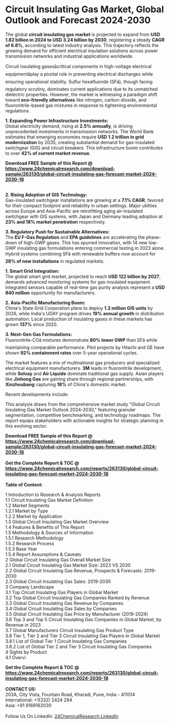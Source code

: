 <h1>Circuit Insulating Gas Market, Global Outlook and Forecast 2024-2030</h1><p>The global <strong>circuit insulating gas market</strong> is projected to expand from <strong>USD 1.82 billion in 2024 to USD 3.24 billion by 2030</strong>, registering a steady <strong>CAGR of 6.8%</strong>, according to latest industry analysis. This trajectory reflects the growing demand for efficient electrical insulation solutions across power transmission networks and industrial applications worldwide.</p><p>Circuit insulating gasesâcritical components in high-voltage electrical equipmentâplay a pivotal role in preventing electrical discharges while ensuring operational stability. Sulfur hexafluoride (SFâ), though facing regulatory scrutiny, dominates current applications due to its unmatched dielectric properties. However, the market is witnessing a paradigm shift toward <strong>eco-friendly alternatives</strong> like nitrogen, carbon dioxide, and fluoronitrile-based gas mixtures in response to tightening environmental regulations.</p><p><strong>1. Expanding Power Infrastructure Investments:</strong><br>
Global electricity demand, rising at <strong>2.5% annually</strong>, is driving unprecedented investments in transmission networks. The World Bank estimates that emerging economies require <strong>USD 1.2 trillion in grid modernization</strong> by 2035, creating substantial demand for gas-insulated switchgear (GIS) and circuit breakers. This infrastructure boom contributes to over <strong>42% of current market revenue</strong>.</p><div><b>Download FREE Sample of this Report @ 
            <a href="https://www.24chemicalresearch.com/download-sample/263130/global-circuit-insulating-gas-forecast-market-2024-2030-18">
            https://www.24chemicalresearch.com/download-sample/263130/global-circuit-insulating-gas-forecast-market-2024-2030-18</a></b></div><br><p><strong>2. Rising Adoption of GIS Technology:</strong><br>
Gas-insulated switchgear installations are growing at a <strong>7.1% CAGR</strong>, favored for their compact footprint and reliability in urban settings. Major utilities across Europe and Asia-Pacific are retrofitting aging air-insulated switchgear with GIS systems, with Japan and Germany leading adoption at <strong>23% and 18% market penetration</strong> respectively.</p><p><strong>3. Regulatory Push for Sustainable Alternatives:</strong><br>
The <strong>EU F-Gas Regulation</strong> and <strong>EPA guidelines</strong> are accelerating the phase-down of high-GWP gases. This has spurred innovation, with 14 new low-GWP insulating gas formulations entering commercial testing in 2023 alone. Hybrid systems combining SFâ with renewable buffers now account for <strong>28% of new installations</strong> in regulated markets.</p><p><strong>1. Smart Grid Integration:</strong><br>
The global smart grid market, projected to reach <strong>USD 122 billion by 2027</strong>, demands advanced monitoring systems for gas-insulated equipment. Integrated sensors capable of real-time gas purity analysis represent a <strong>USD 840 million</strong> opportunity for manufacturers.</p><p><strong>2. Asia-Pacific Manufacturing Boom:</strong><br>
China's State Grid Corporation plans to deploy <strong>1.2 million GIS units</strong> by 2026, while India's UDAY program drives <strong>19% annual growth</strong> in distribution automation. Local production of insulating gases in these markets has grown <strong>137%</strong> since 2020.</p><p><strong>3. Next-Gen Gas Formulations:</strong><br>
Fluoronitrile-COâ mixtures demonstrate <strong>80% lower GWP</strong> than SFâ while maintaining comparable performance. Pilot projects by Hitachi and GE have shown <strong>92% containment rates</strong> over 5-year operational cycles.</p><p>The market features a mix of multinational gas producers and specialized electrical equipment manufacturers. <strong>3M</strong> leads in fluoronitrile development, while <strong>Solvay</strong> and <strong>Air Liquide</strong> dominate traditional gas supply. Asian players like <strong>Jinhong Gas</strong> are gaining share through regional partnerships, with <strong>Xinzhoubang</strong> capturing <strong>18%</strong> of China's domestic market.</p><p>Recent developments include:
</p><p>This analysis draws from the comprehensive market study "Global Circuit Insulating Gas Market Outlook 2024-2030," featuring granular segmentation, competitive benchmarking, and technology roadmaps. The report equips stakeholders with actionable insights for strategic planning in this evolving sector.</p><div><b>Download FREE Sample of this Report @ 
            <a href="https://www.24chemicalresearch.com/download-sample/263130/global-circuit-insulating-gas-forecast-market-2024-2030-18">
            https://www.24chemicalresearch.com/download-sample/263130/global-circuit-insulating-gas-forecast-market-2024-2030-18</a></b></div><br><div><b>Get the Complete Report & TOC @ 
            <a href="https://www.24chemicalresearch.com/reports/263130/global-circuit-insulating-gas-forecast-market-2024-2030-18">
            https://www.24chemicalresearch.com/reports/263130/global-circuit-insulating-gas-forecast-market-2024-2030-18</a></b></div><br>
            <b>Table of Content:</b><p>1 Introduction to Research & Analysis Reports<br />
    1.1 Circuit Insulating Gas Market Definition<br />
    1.2 Market Segments<br />
        1.2.1 Market by Type<br />
        1.2.2 Market by Application<br />
    1.3 Global Circuit Insulating Gas Market Overview<br />
    1.4 Features & Benefits of This Report<br />
    1.5 Methodology & Sources of Information<br />
        1.5.1 Research Methodology<br />
        1.5.2 Research Process<br />
        1.5.3 Base Year<br />
        1.5.4 Report Assumptions & Caveats<br />
2 Global Circuit Insulating Gas Overall Market Size<br />
    2.1 Global Circuit Insulating Gas Market Size: 2023 VS 2030<br />
    2.2 Global Circuit Insulating Gas Revenue, Prospects & Forecasts: 2019-2030<br />
    2.3 Global Circuit Insulating Gas Sales: 2019-2030<br />
3 Company Landscape<br />
    3.1 Top Circuit Insulating Gas Players in Global Market<br />
    3.2 Top Global Circuit Insulating Gas Companies Ranked by Revenue<br />
    3.3 Global Circuit Insulating Gas Revenue by Companies<br />
    3.4 Global Circuit Insulating Gas Sales by Companies<br />
    3.5 Global Circuit Insulating Gas Price by Manufacturer (2019-2024)<br />
    3.6 Top 3 and Top 5 Circuit Insulating Gas Companies in Global Market, by Revenue in 2023<br />
    3.7 Global Manufacturers Circuit Insulating Gas Product Type<br />
    3.8 Tier 1, Tier 2 and Tier 3 Circuit Insulating Gas Players in Global Market<br />
        3.8.1 List of Global Tier 1 Circuit Insulating Gas Companies<br />
        3.8.2 List of Global Tier 2 and Tier 3 Circuit Insulating Gas Companies<br />
4 Sights by Product<br />
    4.1 Overvi</p><div><b>Get the Complete Report & TOC @ 
            <a href="https://www.24chemicalresearch.com/reports/263130/global-circuit-insulating-gas-forecast-market-2024-2030-18">
            https://www.24chemicalresearch.com/reports/263130/global-circuit-insulating-gas-forecast-market-2024-2030-18</a></b></div><br><b>CONTACT US:</b><br>
            203A, City Vista, Fountain Road, Kharadi, Pune, India - 411014<br>
            International: +1(332) 2424 294<br>
            Asia: +91 9169162030 <br><br>
            Follow Us On LinkedIn: <a href="https://www.linkedin.com/company/24chemicalresearch/">24ChemicalResearch LinkedIn</a>